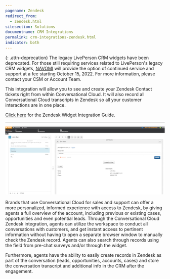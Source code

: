 ```yaml
---
pagename: Zendesk
redirect_from:
  - zendesk.html
sitesection: Solutions
documentname: CRM Integrations
permalink: crm-integrations-zendesk.html
indicator: both
---
```


{: .attn-deprecation}
The legacy LivePerson CRM widgets have been deprecated. For those still requiring services related to LivePerson's legacy CRM widgets, [NAVOMI](https://navomi.com/crm-connect/) will provide the option of continued service and support at a fee starting October 15, 2022. For more information, please contact your CSM or Account Team.

This integration will allow you to see and create your Zendesk Contact tickets right from within Conversational Cloud. It will also record all Conversational Cloud transcripts in Zendesk so all your customer interactions are in one place.

<div class="inntertext configlink"><a href="assets/CRM_Widget_Zendesk_Admin_Guide_2019_v2.pdf" target="_blank">Click here</a> for the Zendesk Widget Integration Guide.</div>

<hr class="solutionshr" />

<img src="img/archive/zen1.png" alt="InAppOverview1">

Brands that use Conversational Cloud for sales and support can offer a more personalized, informed experience with access to Zendesk, by giving agents a full overview of the account, including previous or existing cases, opportunities and even potential leads. Through the Conversational Cloud Zendesk integration, agents can utilize the workspace to conduct all conversations with customers, and get instant access to pertinent information without having to open a separate browser window to manually check the Zendesk record. Agents can also search through records using the field from pre-chat surveys and/or through the widget.

Furthermore, agents have the ability to easily create records in Zendesk as part of the conversation (leads, opportunities, accounts, cases) and store the conversation transcript and additional info in the CRM after the engagement.
